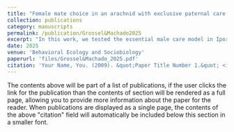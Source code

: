 ```yaml
---
title: "Female mate choice in an arachnid with exclusive paternal care: males in good condition have higher mating success, but only if they can advertise it"
collection: publications
category: manuscripts
permalink: /publication/Grossel&Machado2025
excerpt: "In this work, we tested the essential male care model in Iporangaia pustulosa, a harvestman with exclusive paternal care. Using a field experiment, we manipulated males' body condition and gland status (pheromone-releasing or blocked). Well-fed males with unblocked glands received more eggs and had higher fitness. Our results suggest that sexual advertisement is condition-dependent and enhances male attractiveness, supporting the model’s predictions and highlighting the link between body condition, pheromones, and mating success."
date: 2025
venue: 'Behavioral Ecology and Sociobiology'
paperurl: 'files/Grossel&Machado_2025.pdf'
citation: 'Your Name, You. (2009). &quot;Paper Title Number 1.&quot; <i>Journal 1</i>. 1(1).'
---
```

The contents above will be part of a list of publications, if the user clicks the link for the publication than the contents of section will be rendered as a full page, allowing you to provide more information about the paper for the reader. When publications are displayed as a single page, the contents of the above "citation" field will automatically be included below this section in a smaller font.

